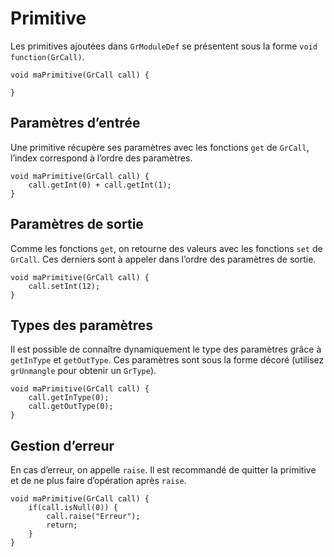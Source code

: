 # Primitive

Les primitives ajoutées dans `GrModuleDef` se présentent sous la forme `void function(GrCall)`.

```grimoire
void maPrimitive(GrCall call) {

}
```

## Paramètres d’entrée

Une primitive récupère ses paramètres avec les fonctions `get` de `GrCall`, l’index correspond à l’ordre des paramètres.

```grimoire
void maPrimitive(GrCall call) {
    call.getInt(0) + call.getInt(1);
}
```

## Paramètres de sortie

Comme les fonctions `get`, on retourne des valeurs avec les fonctions `set` de `GrCall`.
Ces derniers sont à appeler dans l’ordre des paramètres de sortie.

```grimoire
void maPrimitive(GrCall call) {
    call.setInt(12);
}
```

## Types des paramètres

Il est possible de connaître dynamiquement le type des paramètres grâce à `getInType` et `getOutType`.
Ces paramètres sont sous la forme décoré (utilisez `grUnmangle` pour obtenir un `GrType`).

```grimoire
void maPrimitive(GrCall call) {
    call.getInType(0);
    call.getOutType(0);
}
```

## Gestion d’erreur

En cas d’erreur, on appelle `raise`. Il est recommandé de quitter la primitive et de ne plus faire d’opération après `raise`.

```grimoire
void maPrimitive(GrCall call) {
    if(call.isNull(0)) {
        call.raise("Erreur");
        return;
    }
}
```